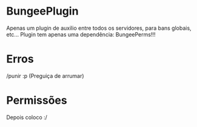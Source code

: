 # BungeePlugin
Apenas um plugin de auxilio entre todos os servidores, para bans globais, etc...
Plugin tem apenas uma dependência: BungeePerms!!!

# Erros
/punir :p (Preguiça de arrumar)

# Permissões
Depois coloco :/
